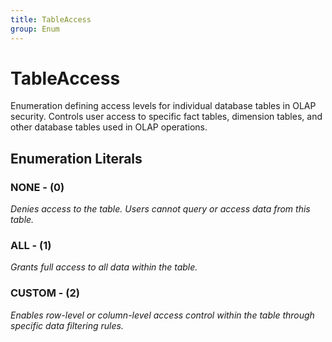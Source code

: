 ```yaml
---
title: TableAccess
group: Enum
---
```


# TableAccess<a name="enum-tableaccess"></a>

Enumeration defining access levels for individual database tables in OLAP security. Controls user access to specific fact tables, dimension tables, and other database tables used in OLAP operations.
## Enumeration Literals

### NONE - (0)

<em>Denies access to the table. Users cannot query or access data from this table.</em>

### ALL - (1)

<em>Grants full access to all data within the table.</em>

### CUSTOM - (2)

<em>Enables row-level or column-level access control within the table through specific data filtering rules.</em>

